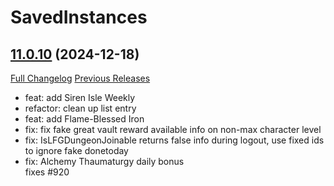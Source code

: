 # SavedInstances

## [11.0.10](https://github.com/SavedInstances/SavedInstances/tree/11.0.10) (2024-12-18)
[Full Changelog](https://github.com/SavedInstances/SavedInstances/compare/11.0.9...11.0.10) [Previous Releases](https://github.com/SavedInstances/SavedInstances/releases)

- feat: add Siren Isle Weekly  
- refactor: clean up list entry  
- feat: add Flame-Blessed Iron  
- fix: fix fake great vault reward available info on non-max character level  
- fix: IsLFGDungeonJoinable returns false info during logout, use fixed ids to ignore fake donetoday  
- fix: Alchemy Thaumaturgy daily bonus  
    fixes #920  
